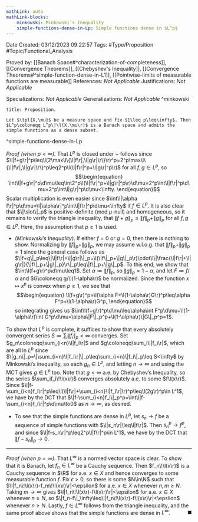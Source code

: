 ```yaml
---
mathLink: auto
mathLink-blocks:
    minkowski: Minkowski’s Inequality
    simple-functions-dense-in-Lp: Simple functions dense in $L^p$
---
```


<div class="topSpace"></div>

Date Created: 03/12/2023 09:22:57
Tags: #Type/Proposition #Topic/Functional_Analysis

Proved by: [[Banach Space#^characterization-of-completeness]], [[Convergence Theorems]], [[Chebyshev's Inequality]], [[Convergence Theorems#^simple-function-dense-in-L1]], [[Pointwise-limits of measurable functions are measurable]]
References: <i>Not Applicable</i>
Justifications: <i>Not Applicable</i>

Specializations: <i>Not Applicable</i>
Generalizations: <i>Not Applicable</i>
^minkowski

``` ad-Proposition
title: Proposition.

Let $\tpl{X,\mu}$ be a measure space and fix $1\leq p\leq\infty$. Then $L^p\coloneqq L^p\!\l(X,\mu\r)$ is a Banach space and admits the simple functions as a dense subset.

```
^simple-functions-dense-in-Lp

<i>Proof (when $p<\infty$).</i> That $L^p$ is closed under $+$ follows since $\l|f+g\r|^p\leq\l(2\max\l\{\l|f\r|,\l|g\r|\r\}\r)^p=2^p\max\l\{\l|f\r|,\l|g\r|\r\}^p\leq2^p\l(\l|f\r|^p+\l|g\r|^p\r)$ for all $f,g\in L^p$, so
$$\begin{equation}
    \int\l|f+g\r|^p\d\mu\leq\int2^p\l(\l|f\r|^p+\l|g\r|^p\r)\d\mu=2^p\int\l|f\r|^p\d\mu+2^p\int\l|g\r|^p\d\mu<\infty.
\end{equation}$$
Scalar multiplication is even easier since $\int\l|\alpha f\r|^p\d\mu=\l|\alpha\r|^p\int\l|f\r|^p\d\mu<\infty$ if $f\in L^p$. It is also clear that $\|\slot\|_p$ is positive-definite (mod $\mu$-null) and homogeneous, so it remains to verify the triangle inequality, that $\|f+g\|_p\leq\|f\|_p+\|g\|_p$ for all $f,g\in L^p$. Here, the assumption that $p\geq1$ is used.
* <i>(Minkowski’s Inequality)</i>. If either $f=0$ or $g=0$, then there is nothing to show. Normalizing by $\|f\|_p+\|g\|_p$, we may assume w.l.o.g. that $\|f\|_p+\|g\|_p=1$ since the general case follows as $\|f+g\|_p\leq\|\l|f\r|+\l|g\r|\|_p=\l(\|f\|_p+\|g\|_p\r)\cdot\l\|\frac{\l|f\r|+\l|g\r|}{\|f\|_p+\|g\|_p}\r\|_p\leq\|f\|_p+\|g\|_p$. To this end, we show that $\int\l(f+g\r)^p\d\mu\leq1$. Set $\alpha\coloneqq\|f\|_p$, so $\|g\|_p=1-\alpha$, and let $F\coloneqq f/\alpha$ and $G\coloneqq g/\l(1-\alpha\r)$ be normalized. Since the function $x\mapsto x^p$ is convex when $p\geq1$, we see that
    $$\begin{equation}
        \l(f+g\r)^p=\l(\alpha F+\l(1-\alpha\r)G\r)^p\leq\alpha F^p+\l(1-\alpha\r)G^p,
    \end{equation}$$
    so integrating gives us $\int\l(f+g\r)^p\d\mu\leq\alpha\int F^p\d\mu+\l(1-\alpha\r)\int G^p\d\mu=\alpha\|F\|_p^p+\l(1-\alpha\r)\|G\|_p^p=1$.

To show that $L^p$ is complete, it suffices to show that every absolutely convergent series $S\coloneqq\sum_i\|f_i\|_p<\infty$ converges. Set $g_n\coloneqq\sum_{i<n}\l|f_i\r|$ and $g\coloneqq\sum_i\l|f_i\r|$, which are all in $L^p$ since $\|g_n\|_p=\|\sum_{i<n}\l|f_i\r|\|_p\leq\sum_{i<n}\|f_i\|_p\leq S<\infty$ by Minkowski’s inequality, so each $g_n\in L^p$, and letting $n\to\infty$ and using the MCT gives $g\in L^p$ too. Note that $g<\infty$ a.e. by Chebyshev’s Inequality, so the series $\sum_if_i\!\l(x\r)$ converges absolutely a.e. to some $f\l(x\r)$. Since $\l|f-\sum_{i<n}f_i\r|^p\leq\l(\l|f\r|+\sum_{i<n}\l|f_i\r|\r)^p\leq\l(2g\r)^p\in L^1$, we have by the DCT that $\|f-\sum_{i<n}f_i\|_p^p=\int\l|f-\sum_{i<n}f_i\r|^p\d\mu\to0$ as $n\to\infty$, as desired.
* To see that the simple functions are dense in $L^p$, let $s_n\to f$ be a sequence of simple functions with $\l|s_n\r|\leq\l|f\r|$. Then $s_n^p\to f^p$, and since $\l|f-s_n\r|^p\leq2^p\l|f\r|^p\in L^1$, we have by the DCT that $\|f-s_n\|_p\to0$.

---

<i>Proof (when $p=\infty$).</i> That $L^\infty$ is a normed vector space is clear. To show that it is Banach, let $f_n\in L^\infty$ be a Cauchy sequence. Then $f_n\!\l(x\r)$ is a Cauchy sequence in $\R$ for a.e. $x\in X$ and hence converges to some measurable function $f$. Fix $\epsilon>0$, so there is some $N\in\N$ such that $\l|f_n\!\l(x\r)-f_m\!\l(x\r)\r|<\epsilon$ for a.e. $x\in X$ whenever $n,m\geq N$. Taking $m\to\infty$ gives $\l|f_n\!\l(x\r)-f\l(x\r)\r|<\epsilon$ for a.e. $x\in X$ whenever $n\geq N$, so $\|f_n-f\|_\infty\leq\l|f_n\!\l(x\r)-f\l(x\r)\r|<\epsilon$ whenever $n\geq N$. Lastly, $f\in L^\infty$ follows from the triangle inequality, and the same proof above shows that the simple functions are dense in $L^\infty$.<span style="float:right;">$\blacksquare$</span>

